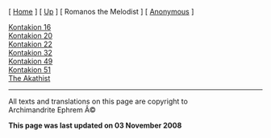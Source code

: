 \[ [Home](index.md) \] \[ [Up](kontakia.md) \]
\[ Romanos the Melodist \] \[ [Anonymous](AnonKont.md) \]

[Kontakion 16](kontak16.md)\
[Kontakion 20](kontakion_20.md)\
[Kontakion 22](kontakion_22.md)\
[Kontakion 32](kontakion_32.md)\
[Kontakion 49](kontakion_49.md)\
[Kontakion 51](kontakion_51.md)\
[The Akathist](akath.md)

------------------------------------------------------------------------

All texts and translations on this page are copyright to\
Archimandrite Ephrem Â©

**This page was last updated on 03 November 2008**
